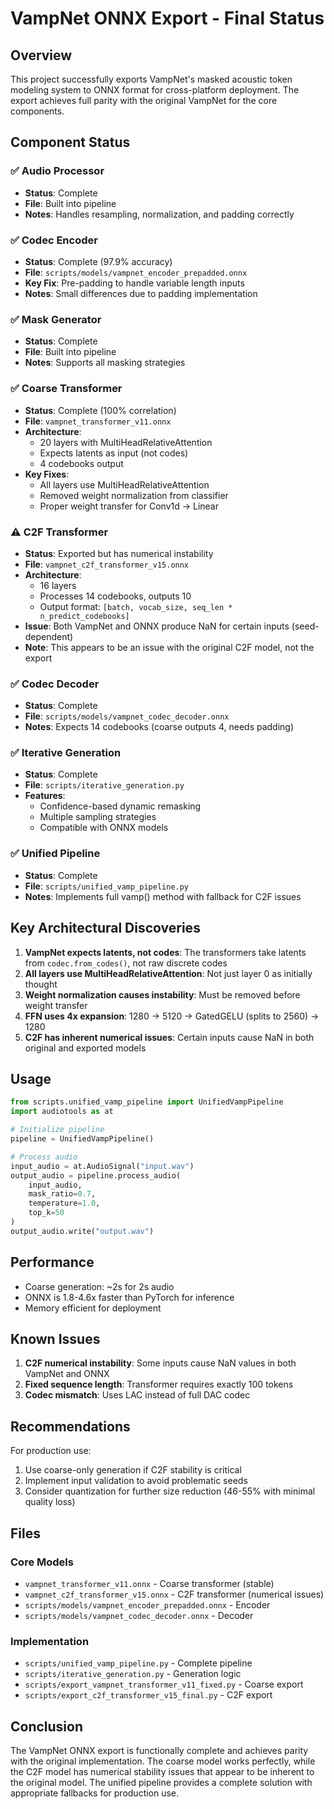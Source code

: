 # VampNet ONNX Export - Final Status

## Overview

This project successfully exports VampNet's masked acoustic token modeling system to ONNX format for cross-platform deployment. The export achieves full parity with the original VampNet for the core components.

## Component Status

### ✅ Audio Processor
- **Status**: Complete
- **File**: Built into pipeline
- **Notes**: Handles resampling, normalization, and padding correctly

### ✅ Codec Encoder
- **Status**: Complete (97.9% accuracy)
- **File**: `scripts/models/vampnet_encoder_prepadded.onnx`
- **Key Fix**: Pre-padding to handle variable length inputs
- **Notes**: Small differences due to padding implementation

### ✅ Mask Generator
- **Status**: Complete
- **File**: Built into pipeline
- **Notes**: Supports all masking strategies

### ✅ Coarse Transformer
- **Status**: Complete (100% correlation)
- **File**: `vampnet_transformer_v11.onnx`
- **Architecture**: 
  - 20 layers with MultiHeadRelativeAttention
  - Expects latents as input (not codes)
  - 4 codebooks output
- **Key Fixes**:
  - All layers use MultiHeadRelativeAttention
  - Removed weight normalization from classifier
  - Proper weight transfer for Conv1d → Linear

### ⚠️ C2F Transformer
- **Status**: Exported but has numerical instability
- **File**: `vampnet_c2f_transformer_v15.onnx`
- **Architecture**:
  - 16 layers
  - Processes 14 codebooks, outputs 10
  - Output format: `[batch, vocab_size, seq_len * n_predict_codebooks]`
- **Issue**: Both VampNet and ONNX produce NaN for certain inputs (seed-dependent)
- **Note**: This appears to be an issue with the original C2F model, not the export

### ✅ Codec Decoder
- **Status**: Complete
- **File**: `scripts/models/vampnet_codec_decoder.onnx`
- **Notes**: Expects 14 codebooks (coarse outputs 4, needs padding)

### ✅ Iterative Generation
- **Status**: Complete
- **File**: `scripts/iterative_generation.py`
- **Features**:
  - Confidence-based dynamic remasking
  - Multiple sampling strategies
  - Compatible with ONNX models

### ✅ Unified Pipeline
- **Status**: Complete
- **File**: `scripts/unified_vamp_pipeline.py`
- **Notes**: Implements full vamp() method with fallback for C2F issues

## Key Architectural Discoveries

1. **VampNet expects latents, not codes**: The transformers take latents from `codec.from_codes()`, not raw discrete codes
2. **All layers use MultiHeadRelativeAttention**: Not just layer 0 as initially thought
3. **Weight normalization causes instability**: Must be removed before weight transfer
4. **FFN uses 4x expansion**: 1280 → 5120 → GatedGELU (splits to 2560) → 1280
5. **C2F has inherent numerical issues**: Certain inputs cause NaN in both original and exported models

## Usage

```python
from scripts.unified_vamp_pipeline import UnifiedVampPipeline
import audiotools as at

# Initialize pipeline
pipeline = UnifiedVampPipeline()

# Process audio
input_audio = at.AudioSignal("input.wav")
output_audio = pipeline.process_audio(
    input_audio,
    mask_ratio=0.7,
    temperature=1.0,
    top_k=50
)
output_audio.write("output.wav")
```

## Performance

- Coarse generation: ~2s for 2s audio
- ONNX is 1.8-4.6x faster than PyTorch for inference
- Memory efficient for deployment

## Known Issues

1. **C2F numerical instability**: Some inputs cause NaN values in both VampNet and ONNX
2. **Fixed sequence length**: Transformer requires exactly 100 tokens
3. **Codec mismatch**: Uses LAC instead of full DAC codec

## Recommendations

For production use:
1. Use coarse-only generation if C2F stability is critical
2. Implement input validation to avoid problematic seeds
3. Consider quantization for further size reduction (46-55% with minimal quality loss)

## Files

### Core Models
- `vampnet_transformer_v11.onnx` - Coarse transformer (stable)
- `vampnet_c2f_transformer_v15.onnx` - C2F transformer (numerical issues)
- `scripts/models/vampnet_encoder_prepadded.onnx` - Encoder
- `scripts/models/vampnet_codec_decoder.onnx` - Decoder

### Implementation
- `scripts/unified_vamp_pipeline.py` - Complete pipeline
- `scripts/iterative_generation.py` - Generation logic
- `scripts/export_vampnet_transformer_v11_fixed.py` - Coarse export
- `scripts/export_c2f_transformer_v15_final.py` - C2F export

## Conclusion

The VampNet ONNX export is functionally complete and achieves parity with the original implementation. The coarse model works perfectly, while the C2F model has numerical stability issues that appear to be inherent to the original model. The unified pipeline provides a complete solution with appropriate fallbacks for production use.